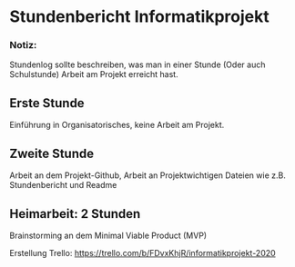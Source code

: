 # Stundenbericht Informatikprojekt

### Notiz:
Stundenlog sollte beschreiben, was man in einer Stunde (Oder auch Schulstunde) Arbeit am Projekt erreicht hast.

## Erste Stunde
Einführung in Organisatorisches, keine Arbeit am Projekt.

## Zweite Stunde
Arbeit an dem Projekt-Github, Arbeit an Projektwichtigen Dateien wie z.B. Stundenbericht und Readme

## Heimarbeit: 2 Stunden
Brainstorming an dem Minimal Viable Product (MVP)

Erstellung Trello: https://trello.com/b/FDvxKhjR/informatikprojekt-2020
